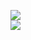 [![](https://img.shields.io/badge/Made%20With-Github%20Spray-lightgrey.svg?style=for-the-badge&logo=github)](https://github.com/Annihil/github-spray#25131)  
[![](https://i.imgur.com/2DrTn0Z.gif)](https://github.com/Annihil/github-spray)